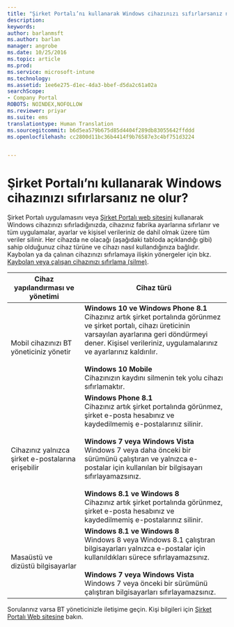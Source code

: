 ```yaml
---
title: "Şirket Portalı’nı kullanarak Windows cihazınızı sıfırlarsanız ne olur? | Microsoft Docs"
description: 
keywords: 
author: barlanmsft
ms.author: barlan
manager: angrobe
ms.date: 10/25/2016
ms.topic: article
ms.prod: 
ms.service: microsoft-intune
ms.technology: 
ms.assetid: 1ee6e275-d1ec-4da3-bbef-d5da2c61a02a
searchScope:
- Company Portal
ROBOTS: NOINDEX,NOFOLLOW
ms.reviewer: priyar
ms.suite: ems
translationtype: Human Translation
ms.sourcegitcommit: b6d5ea579b675d85d4404f289db83055642ffddd
ms.openlocfilehash: cc2800d11bc36b4414f9b76587e3c4bf751d3224


---
```



# <a name="what-happens-if-you-reset-your-windows-device-using-the-company-portal"></a>Şirket Portalı’nı kullanarak Windows cihazınızı sıfırlarsanız ne olur?

Şirket Portalı uygulamasını veya [Şirket Portalı web sitesini](reset-your-device-cpwebsite.md) kullanarak Windows cihazınızı sıfırladığınızda, cihazınız fabrika ayarlarına sıfırlanır ve tüm uygulamalar, ayarlar ve kişisel verileriniz de dahil olmak üzere tüm veriler silinir. Her cihazda ne olacağı (aşağıdaki tabloda açıklandığı gibi) sahip olduğunuz cihaz türüne ve cihazı nasıl kullandığınıza bağlıdır. Kaybolan ya da çalınan cihazınızı sıfırlamaya ilişkin yönergeler için bkz. [Kaybolan veya çalışan cihazınızı sıfırlama (silme)](reset-erase-your-lost-or-stolen-device-windows.md).

|Cihaz yapılandırması ve yönetimi|Cihaz türü|
|---------------------------------------|---------------|
|Mobil cihazınızı BT yöneticiniz yönetir|**Windows 10 ve Windows Phone 8.1**</br>Cihazınız artık şirket portalında görünmez ve şirket portalı, cihazı üreticinin varsayılan ayarlarına geri döndürmeyi dener. Kişisel verileriniz, uygulamalarınız ve ayarlarınız kaldırılır. <br /><br />**Windows 10 Mobile**</br>Cihazınızın kaydını silmenin tek yolu cihazı sıfırlamaktır.|
|Cihazınız yalnızca şirket e-postalarına erişebilir|**Windows Phone 8.1**<br />Cihazınız artık şirket portalında görünmez, şirket e-posta hesabınız ve kaydedilmemiş e-postalarınız silinir.<br /><br />**Windows 7 veya Windows Vista**<br />Windows 7 veya daha önceki bir sürümünü çalıştıran ve yalnızca e-postalar için kullanılan bir bilgisayarı sıfırlayamazsınız.<br /><br />**Windows 8.1 ve Windows 8**<br />Cihazınız artık şirket portalında görünmez, şirket e-posta hesabınız ve kaydedilmemiş e-postalarınız silinir.|
|Masaüstü ve dizüstü bilgisayarlar|**Windows 8.1 ve Windows 8**<br />Windows 8 veya Windows 8.1 çalıştıran bilgisayarları yalnızca e-postalar için kullanıldıkları sürece sıfırlayamazsınız.<br /><br />**Windows 7 veya Windows Vista**<br />Windows 7 veya önceki bir sürümünü çalıştıran bilgisayarları sıfırlayamazsınız.|

Sorularınız varsa BT yöneticinizle iletişime geçin. Kişi bilgileri için [Şirket Portalı Web sitesine](http://portal.manage.microsoft.com) bakın.



<!--HONumber=Dec16_HO2-->


